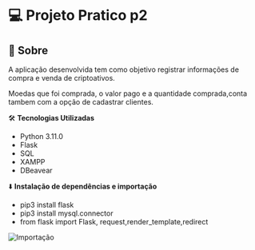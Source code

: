 # :computer: Projeto Pratico p2


## :rocket: Sobre
 A aplicação desenvolvida tem como objetivo registrar informações de compra e venda de criptoativos.

 Moedas que foi comprada, o valor pago e a quantidade comprada,conta tambem com a opção de cadastrar clientes.

:hammer_and_wrench: **Tecnologias Utilizadas**
* Python 3.11.0
* Flask
* SQL
* XAMPP
* DBeavear

:arrow_down: **Instalação de dependências e importação**
* pip3 install flask
* pip3 install mysql.connector
* from flask import Flask, request,render_template,redirect

![Importação](https://github.com/Doni-zete/Projeto-Pratico-p2/blob/main/images/1.jpg)




 